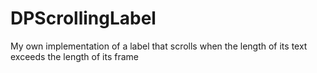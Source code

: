 DPScrollingLabel
================

My own implementation of a label that scrolls when the length of its text exceeds the length of its frame